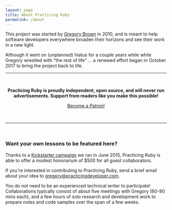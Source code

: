 ```yaml
---
layout: page
title: About Practicing Ruby
permalink: /about
---
```


<p>This project was started by <a href="https://practicingdeveloper.com">Gregory Brown</a> in 2010, and is meant to help software developers everywhere broaden their horizons and see their work in a new light.</p><p>Although it went on (unplanned) hiatus for a couple years while while Gregory wrestled with "the rest of life" ... a renewed effort began in October 2017 to bring the project back to life.

<br>
<hr>
<br>

<p style="text-align: center;">
<strong>Practicing Ruby is proudly independent, open source, and will never run advertisements.
Support from readers like you make this possible!
</strong>
</p>

<p style="text-align: center;">
<a href="https://www.patreon.com/bePatron?u=837706" data-patreon-widget-type="become-patron-button">Become a Patron!</a><script async src="https://c6.patreon.com/becomePatronButton.bundle.js"></script>
</p>

<br>
<hr>
<br>

<h3>Want your own lessons to be featured here?</h3>

<p>
Thanks to a <a href="https://www.kickstarter.com/projects/828998531/practicing-ruby-contributors-fund">Kickstarter campaign</a> we ran in June 2015, Practicing Ruby is able to offer a modest honorarium of $500 for all guest collaborators.</p>

<p>If you're interested in contributing to Practicing Ruby, send a brief email about your idea to <a href="mailto:gregory@practicingdeveloper.com">gregory@practicingdeveloper.com</a>.<p>

<p>You do not need to be an experienced technical writer to participate! Collaborations typically consist of about five meetings with Gregory (60-90 mins each), and a few hours of solo research and development work to prepare notes and code samples over the span of a few weeks.</p>
